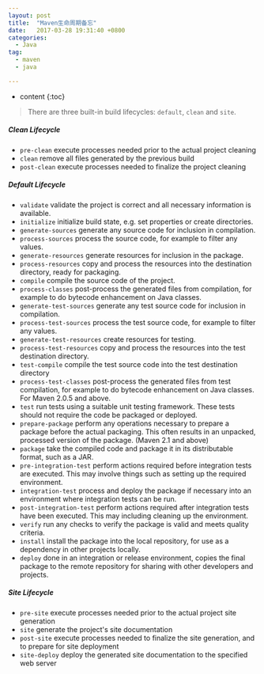 ```yaml
---
layout: post
title:  "Maven生命周期备忘"
date:   2017-03-28 19:31:40 +0800
categories:
  - Java
tag:
  - maven
  - java

---
```


* content
{:toc}


> There are three built-in build lifecycles: `default`, `clean` and `site`.

##### Clean Lifecycle

* `pre-clean`	execute processes needed prior to the actual project cleaning
* `clean`	remove all files generated by the previous build
* `post-clean`	execute processes needed to finalize the project cleaning

##### Default Lifecycle
* `validate` validate the project is correct and all necessary information is available.
* `initialize` initialize build state, e.g. set properties or create directories.
* `generate-sources` generate any source code for inclusion in compilation.
* `process-sources` process the source code, for example to filter any values.
* `generate-resources` generate resources for inclusion in the package.
* `process-resources` copy and process the resources into the destination directory, ready for packaging.
* `compile` compile the source code of the project.
* `process-classes` post-process the generated files from compilation, for example to do bytecode enhancement on Java classes.
* `generate-test-sources` generate any test source code for inclusion in compilation.
* `process-test-sources` process the test source code, for example to filter any values.
* `generate-test-resources` create resources for testing.
* `process-test-resources` copy and process the resources into the test destination directory.
* `test-compile` compile the test source code into the test destination directory
* `process-test-classes` post-process the generated files from test compilation, for example to do bytecode enhancement on Java classes. For Maven 2.0.5 and above.
* `test` run tests using a suitable unit testing framework. These tests should not require the code be packaged or deployed.
* `prepare-package` perform any operations necessary to prepare a package before the actual packaging. This often results in an unpacked, processed version of the package. (Maven 2.1 and above)
* `package` take the compiled code and package it in its distributable format, such as a JAR.
* `pre-integration-test` perform actions required before integration tests are executed. This may involve things such as setting up the required environment.
* `integration-test` process and deploy the package if necessary into an environment where integration tests can be run.
* `post-integration-test` perform actions required after integration tests have been executed. This may including cleaning up the environment.
* `verify` run any checks to verify the package is valid and meets quality criteria.
* `install` install the package into the local repository, for use as a dependency in other projects locally.
* `deploy` done in an integration or release environment, copies the final package to the remote repository for sharing with other developers and projects.

##### Site Lifecycle

* `pre-site` execute processes needed prior to the actual project site generation
* `site` generate the project's site documentation
* `post-site` execute processes needed to finalize the site generation, and to prepare for site deployment
* `site-deploy` deploy the generated site documentation to the specified web server
